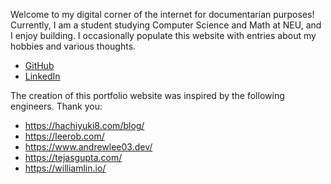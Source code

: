 Welcome to my digital corner of the internet for documentarian purposes! Currently, I am a student studying Computer Science and Math at NEU, and I enjoy building. I occasionally populate this website with entries about my hobbies and various thoughts. 

- [GitHub](https://github.com/wsun0)
- [LinkedIn](https://www.linkedin.com/in/william1sun/)

The creation of this portfolio website was inspired by the following engineers. Thank you:
- https://hachiyuki8.com/blog/
- https://leerob.com/
- https://www.andrewlee03.dev/
- https://tejasgupta.com/
- https://williamlin.io/